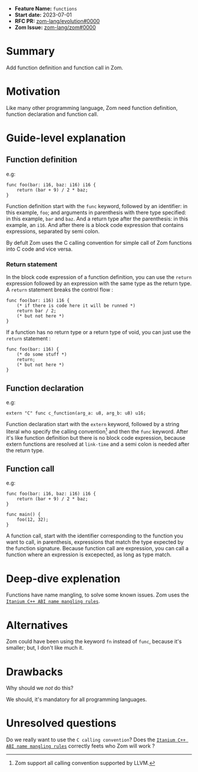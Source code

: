 - **Feature Name:** `functions`
- **Start date:** 2023-07-01
- **RFC PR:** [zom-lang/evolution#0000](https://github.com/zom-lang/evolution/pull/0000)
- **Zom Issue:** [zom-lang/zom#0000](https://github.com/zom-lang/zom/issues/0000)

# Summary
[summary]: #summary

Add function definition and function call in Zom.

# Motivation
[motivation]: #motivation

Like many other programming language, Zom need function definition, function declaration and function call.

# Guide-level explanation
[guide-level-explanation]: #guide-level-explanation

## Function definition

e.g:
```Zom
func foo(bar: i16, baz: i16) i16 {
    return (bar + 9) / 2 * baz;
}
```

Function definition start with the `func` keyword, followed by an identifier: in this example, `foo`; and arguments in parenthesis with 
there type specified: in this example, `bar` and `baz`. And a return type after the parenthesis: in this example, an `i16`. And after there 
is a block code expression that contains expressions, separated by semi colon. 

By defult Zom uses the C calling convention for simple call of Zom functions into C code and vice versa.

### Return statement

In the block code expression of a function definition, you can use the `return` expression followed by an expression with the same type as the 
return type. A `return` statement breaks the control flow :

```Zom
func foo(bar: i16) i16 {
    (* if there is code here it will be runned *)
    return bar / 2;
    (* but not here *)
}
```

If a function has no return type or a return type of void, you can just use the `return` statement :

```Zom
func foo(bar: i16) {
    (* do some stuff *)
    return;
    (* but not here *)
}
```

## Function declaration

e.g:
```Zom
extern "C" func c_function(arg_a: u8, arg_b: u8) u16;
```

Function declaration start with the `extern` keyword, followed by a string literal who specify the calling convention[^1] and then the `func` keyword.
After it's like function definition but there is no block code expression, because extern functions are resolved at `link-time` and a semi colon is
needed after the return type.

## Function call

e.g:
```Zom
func foo(bar: i16, baz: i16) i16 {
    return (bar + 9) / 2 * baz;
}

func main() {
    foo(12, 32);
}
```

A function call, start with the identifier corresponding to the function you want to call, in parenthesis, expressions that match the type
expected by the function signature. Because function call are expression, you can call a function where an expression is excepected, as long
as type match.

# Deep-dive explenation
[deep-dive-explenation]: #deep-dive-explenation

Functions have name mangling, to solve some known issues. Zom uses the [`Itanium C++ ABI name mangling rules`](http://itanium-cxx-abi.github.io/cxx-abi/abi.html#mangling).

# Alternatives
[alternatives]: #alternatives

Zom could have been using the keyword `fn` instead of `func`, because it's smaller; but, I don't like much it.

# Drawbacks
[drawbacks]: #drawbacks

Why should we *not* do this?

We should, it's mandatory for all programming languages.

# Unresolved questions
[unresolved-questions]: #unresolved-questions

Do we really want to use the `C calling convention`?
Does the [`Itanium C++ ABI name mangling rules`](http://itanium-cxx-abi.github.io/cxx-abi/abi.html#mangling) correctly feets who Zom will work ?

[^1]: Zom support all calling convention supported by LLVM.
